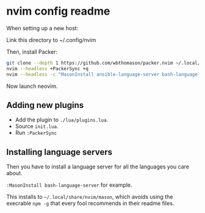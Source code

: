 # nvim config readme

When setting up a new host:

Link this directory to ~/.config/nvim

Then, install Packer:

```sh
git clone --depth 1 https://github.com/wbthomason/packer.nvim ~/.local/share/nvim/site/pack/packer/start/packer.nvim
nvim --headless +PackerSync +q
nvim --headless -c "MasonInstall ansible-language-server bash-language-server css-language-server docker-language-server html-language-server lua-language-server marksman yaml-language-server" +q
```

Now launch neovim.

## Adding new plugins

* Add the plugin to `./lua/plugins.lua`.
* Source `init.lua`.
* Run `:PackerSync`

## Installing language servers

Then you have to install a language server for all the languages you care about.

`:MasonInstall bash-language-server` for example.

This installs to `~/.local/share/nvim/mason`,
which avoids using the execrable `npm -g` that every fool recommends in their readme files.
